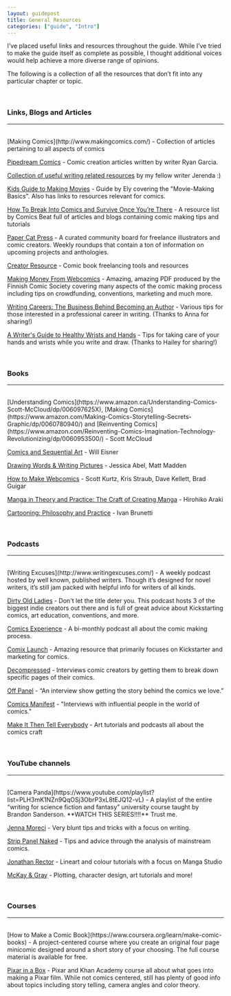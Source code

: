 ```yaml
---
layout: guidepost
title: General Resources
categories: ["guide", "Intro"]
---
```


I’ve placed useful links and resources throughout the guide. While I’ve tried to make the guide itself as complete as possible, I thought additional voices would help achieve a more diverse range of opinions.

The following is a collection of all the resources that don’t fit into any particular chapter or topic.

<br>

### Links, Blogs and Articles

<hr><br>
[Making Comics](http://www.makingcomics.com/) - Collection of articles pertaining to all aspects of comics

[Pipedream Comics](http://pipedreamcomics.co.uk/category/opinion/the-garcia-method-how-to-write-a-digital-comic) - Comic creation articles written by writer Ryan Garcia. 

[Collection of useful writing related resources](https://docs.google.com/document/d/1vdcXNZa0nKHQafsXRi3yXnU8eyrOA62bXlGfL2ThXJw) by my fellow writer Jerenda :)

[Kids Guide to Making Movies](https://seatup.com/blog/kids-guide-to-making-movies) - Guide by Ely covering the "Movie-Making Basics". Also has links to resources relevant for comics.

[How To Break Into Comics and Survive Once You’re There](http://www.comicsbeat.com/resources/information-on-how-to-get-into-comics-and-survive-once-youre-there/) - A resource list by Comics Beat full of articles and blogs containing comic making tips and tutorials

[Paper Cat Press](https://papercatpress.com/) - A curated community board for freelance illustrators and comic creators. Weekly roundups that contain a ton of information on upcoming projects and anthologies.

[Creator Resource](http://www.creatorresource.com) - Comic book freelancing tools and resources

[Making Money From Webcomics](http://sarjakuvakeskus.fi/blogi/1097-webcomics) - Amazing, amazing PDF produced by the Finnish Comic Society covering many aspects of the comic making process including tips on crowdfunding, conventions, marketing and much more.

[Writing Careers: The Business Behind Becoming an Author](https://www.zenbusiness.com/info/writing-careers/) - Various tips for those interested in a professional career in writing. (Thanks to Anna for sharing!)

[A Writer's Guide to Healthy Wrists and Hands](https://www.wristco.com/wristband-articles/a-writer-s-guide-to-healthy-wrists-and-hands/) - Tips for taking care of your hands and wrists while you write and draw. (Thanks to Hailey for sharing!)

<br>

### Books

<hr><br>
[Understanding Comics](https://www.amazon.ca/Understanding-Comics-Scott-McCloud/dp/006097625X), [Making Comics](https://www.amazon.com/Making-Comics-Storytelling-Secrets-Graphic/dp/0060780940/) and [Reinventing Comics](https://www.amazon.com/Reinventing-Comics-Imagination-Technology-Revolutionizing/dp/0060953500/) - Scott McCloud

[Comics and Sequential Art](https://www.amazon.ca/Comics-Sequential-Art-Will-Eisner/dp/0393331261) - Will Eisner

[Drawing Words & Writing Pictures](https://www.amazon.ca/Drawing-Words-Writing-Pictures-Graphic/dp/1596431318) - Jessica Abel, Matt Madden

[How to Make Webcomics](https://www.amazon.com/How-Make-Webcomics-Scott-Kurtz/dp/158240870X) - Scott Kurtz, Kris Straub, Dave Kellett, Brad Guigar

[Manga in Theory and Practice: The Craft of Creating Manga](https://www.amazon.com/Manga-Theory-Practice-Craft-Creating/dp/1421594072) - Hirohiko Araki

[Cartooning: Philosophy and Practice](https://www.amazon.com/Cartooning-Philosophy-Practice-Ivan-Brunetti/dp/0300170998) - Ivan Brunetti

<br>

### Podcasts

<hr><br>
[Writing Excuses](http://www.writingexcuses.com/) - A weekly podcast hosted by well known, published writers. Though it’s designed for novel writers, it’s still jam packed with helpful info for writers of all kinds.

[Dirty Old Ladies](dirtyoldladies.tumblr.com/) - Don't let the title deter you. This podcast hosts 3 of the biggest indie creators out there and is full of great advice about Kickstarting comics, art education, conventions, and more.

[Comics Experience](http://www.comicsexperience.com/podcast/) - A bi-monthly podcast all about the comic making process.

[Comix Launch](http://www.comixlaunch.com/) - Amazing resource that primarily focuses on Kickstarter and marketing for comics.

[Decompressed](http://decompressed.libsyn.com/) - Interviews comic creators by getting them to break down specific pages of their comics.

[Off Panel](http://sktchd.libsyn.com/) - “An interview show getting the story behind the comics we love.”

[Comics Manifest](http://comicsmanifest.com/) - "Interviews with influential people in the world of comics."

[Make It Then Tell Everybody](http://makeitthentelleverybody.com/) - Art tutorials and podcasts all about the comics craft

<br>

### YouTube channels

<hr><br>
[Camera Panda](https://www.youtube.com/playlist?list=PLH3mK1NZn9QqOSj3ObrP3xL8tEJQ12-vL) - A playlist of the entire “writing for science fiction and fantasy” university course taught by Brandon Sanderson. **WATCH THIS SERIES!!!!** Trust me.

[Jenna Moreci](https://www.youtube.com/channel/UCS_fcv9kBpDN4WWrfcbCrgw/videos) - Very blunt tips and tricks with a focus on writing.

[Strip Panel Naked](https://www.youtube.com/channel/UCYJAToPH5GSGShP7Yoc3jsA/featured) - Tips and advice through the analysis of mainstream comics. 

[Jonathan Rector](https://www.youtube.com/channel/UCIwM7XnDFaw33oEWN0iZCmw) - Lineart and colour tutorials with a focus on Manga Studio

[McKay & Gray](https://www.youtube.com/user/Darkenedavo/videos) - Plotting, character design, art tutorials and more!

<br>

### Courses

<hr><br>
[How to Make a Comic Book](https://www.coursera.org/learn/make-comic-books) - A project-centered course where you create an original four page minicomic designed around a short story of your choosing. The full course material is available for free.

[Pixar in a Box](https://www.khanacademy.org/partner-content/pixar/storytelling) - Pixar and Khan Academy course all about what goes into making a Pixar film. While not comics centered, still has plenty of good info about topics including story telling, camera angles and color theory.